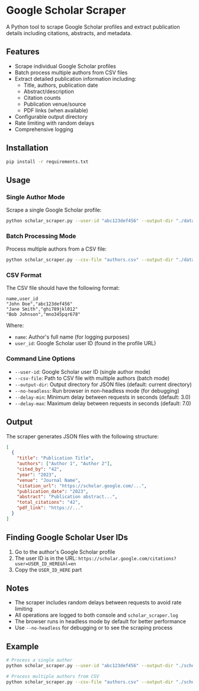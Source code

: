 # Google Scholar Scraper

A Python tool to scrape Google Scholar profiles and extract publication details including citations, abstracts, and metadata.

## Features

- Scrape individual Google Scholar profiles
- Batch process multiple authors from CSV files
- Extract detailed publication information including:
  - Title, authors, publication date
  - Abstract/description
  - Citation counts
  - Publication venue/source
  - PDF links (when available)
- Configurable output directory
- Rate limiting with random delays
- Comprehensive logging

## Installation

```bash
pip install -r requirements.txt
```

## Usage

### Single Author Mode

Scrape a single Google Scholar profile:

```bash
python scholar_scraper.py --user-id "abc123def456" --output-dir "./data"
```

### Batch Processing Mode

Process multiple authors from a CSV file:

```bash
python scholar_scraper.py --csv-file "authors.csv" --output-dir "./data"
```

### CSV Format

The CSV file should have the following format:

```csv
name,user_id
"John Doe","abc123def456"
"Jane Smith","ghi789jkl012"
"Bob Johnson","mno345pqr678"
```

Where:
- `name`: Author's full name (for logging purposes)
- `user_id`: Google Scholar user ID (found in the profile URL)

### Command Line Options

- `--user-id`: Google Scholar user ID (single author mode)
- `--csv-file`: Path to CSV file with multiple authors (batch mode)
- `--output-dir`: Output directory for JSON files (default: current directory)
- `--no-headless`: Run browser in non-headless mode (for debugging)
- `--delay-min`: Minimum delay between requests in seconds (default: 3.0)
- `--delay-max`: Maximum delay between requests in seconds (default: 7.0)

## Output

The scraper generates JSON files with the following structure:

```json
[
  {
    "title": "Publication Title",
    "authors": ["Author 1", "Author 2"],
    "cited_by": "42",
    "year": "2023",
    "venue": "Journal Name",
    "citation_url": "https://scholar.google.com/...",
    "publication_date": "2023",
    "abstract": "Publication abstract...",
    "total_citations": "42",
    "pdf_link": "https://..."
  }
]
```

## Finding Google Scholar User IDs

1. Go to the author's Google Scholar profile
2. The user ID is in the URL: `https://scholar.google.com/citations?user=USER_ID_HERE&hl=en`
3. Copy the `USER_ID_HERE` part

## Notes

- The scraper includes random delays between requests to avoid rate limiting
- All operations are logged to both console and `scholar_scraper.log`
- The browser runs in headless mode by default for better performance
- Use `--no-headless` for debugging or to see the scraping process

## Example

```bash
# Process a single author
python scholar_scraper.py --user-id "abc123def456" --output-dir "./scholar_data"

# Process multiple authors from CSV
python scholar_scraper.py --csv-file "authors.csv" --output-dir "./scholar_data" --delay-min 5 --delay-max 10
```